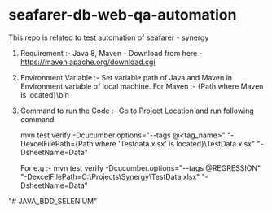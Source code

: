 # seafarer-db-web-qa-automation

This repo is related to test automation of seafarer - synergy

1. Requirement :- 
	Java 8, 
	Maven - Download from here - https://maven.apache.org/download.cgi 

2. Environment Variable :- Set variable path of Java and Maven in Environment variable of local machine.
	For Maven :- {Path where Maven is located}\bin
	
3. Command to run the Code :- Go to Project Location and run following command

	mvn test verify -Dcucumber.options="--tags @<tag_name>" "-DexcelFilePath={Path where 'Testdata.xlsx' is located}\\TestData.xlsx" "-DsheetName=Data"
	
	For e.g :- mvn test verify -Dcucumber.options="--tags @REGRESSION" "-DexcelFilePath=C:\\Projects\\Synergy\\TestData.xlsx" "-DsheetName=Data"

"# JAVA_BDD_SELENIUM" 
